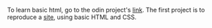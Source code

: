 To learn basic html, go to the odin project's [link](https://www.theodinproject.com/paths/foundations/courses/foundations).
The first project is to reproduce a [site](https://dribbble.com/shots/20191729-Logistic-Shipping-Landing-Page), using basic HTML and CSS.
